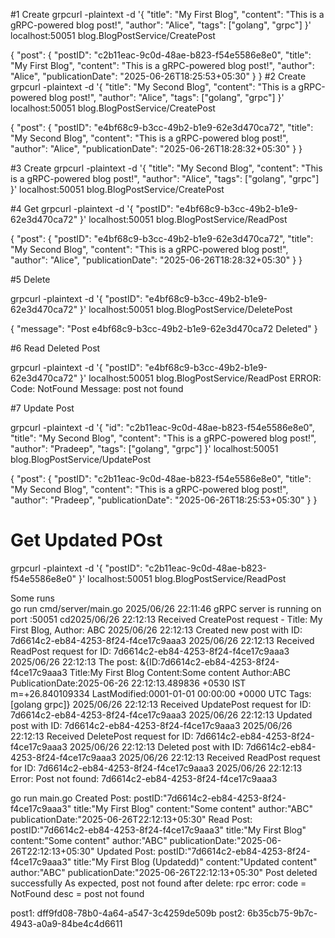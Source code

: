 #1 Create
grpcurl -plaintext -d '{ 
"title": "My First Blog",
"content": "This is a gRPC-powered blog post!",
"author": "Alice",
"tags": ["golang", "grpc"]
}' localhost:50051 blog.BlogPostService/CreatePost

{
"post": {
"postID": "c2b11eac-9c0d-48ae-b823-f54e5586e8e0",
"title": "My First Blog",
"content": "This is a gRPC-powered blog post!",
"author": "Alice",
"publicationDate": "2025-06-26T18:25:53+05:30"
}
}
#2 Create
grpcurl -plaintext -d '{
"title": "My Second Blog",
"content": "This is a gRPC-powered blog post!",
"author": "Alice",
"tags": ["golang", "grpc"]
}' localhost:50051 blog.BlogPostService/CreatePost

{
"post": {
"postID": "e4bf68c9-b3cc-49b2-b1e9-62e3d470ca72",
"title": "My Second Blog",
"content": "This is a gRPC-powered blog post!",
"author": "Alice",
"publicationDate": "2025-06-26T18:28:32+05:30"
}
}

#3 Create
grpcurl -plaintext -d '{
"title": "My Second Blog",
"content": "This is a gRPC-powered blog post!",
"author": "Alice",
"tags": ["golang", "grpc"]
}' localhost:50051 blog.BlogPostService/CreatePost

#4 Get
grpcurl -plaintext -d '{
"postID": "e4bf68c9-b3cc-49b2-b1e9-62e3d470ca72"
}' localhost:50051 blog.BlogPostService/ReadPost

{
"post": {
"postID": "e4bf68c9-b3cc-49b2-b1e9-62e3d470ca72",
"title": "My Second Blog",
"content": "This is a gRPC-powered blog post!",
"author": "Alice",
"publicationDate": "2025-06-26T18:28:32+05:30"
}
}

#5 Delete

grpcurl -plaintext -d '{
"postID": "e4bf68c9-b3cc-49b2-b1e9-62e3d470ca72"
}' localhost:50051 blog.BlogPostService/DeletePost

{
"message": "Post e4bf68c9-b3cc-49b2-b1e9-62e3d470ca72 Deleted"
}

#6 Read Deleted Post

grpcurl -plaintext -d '{
"postID": "e4bf68c9-b3cc-49b2-b1e9-62e3d470ca72"
}' localhost:50051 blog.BlogPostService/ReadPost
ERROR:
Code: NotFound
Message: post not found

#7 Update Post

grpcurl -plaintext -d '{
"id": "c2b11eac-9c0d-48ae-b823-f54e5586e8e0",
"title": "My Second Blog",
"content": "This is a gRPC-powered blog post!",
"author": "Pradeep",
"tags": ["golang", "grpc"]
}' localhost:50051 blog.BlogPostService/UpdatePost

{
"post": {
"postID": "c2b11eac-9c0d-48ae-b823-f54e5586e8e0",
"title": "My Second Blog",
"content": "This is a gRPC-powered blog post!",
"author": "Pradeep",
"publicationDate": "2025-06-26T18:25:53+05:30"
}
}

# Get Updated POst
grpcurl -plaintext -d '{
"postID": "c2b11eac-9c0d-48ae-b823-f54e5586e8e0"
}' localhost:50051 blog.BlogPostService/ReadPost




Some runs  
go run cmd/server/main.go
2025/06/26 22:11:46 gRPC server is running on port :50051
cd2025/06/26 22:12:13 Received CreatePost request - Title: My First Blog, Author: ABC
2025/06/26 22:12:13 Created new post with ID: 7d6614c2-eb84-4253-8f24-f4ce17c9aaa3
2025/06/26 22:12:13 Received ReadPost request for ID: 7d6614c2-eb84-4253-8f24-f4ce17c9aaa3
2025/06/26 22:12:13 The post: &{ID:7d6614c2-eb84-4253-8f24-f4ce17c9aaa3 Title:My First Blog Content:Some content Author:ABC PublicationDate:2025-06-26 22:12:13.489836 +0530 IST m=+26.840109334 LastModified:0001-01-01 00:00:00 +0000 UTC Tags:[golang grpc]}
2025/06/26 22:12:13 Received UpdatePost request for ID: 7d6614c2-eb84-4253-8f24-f4ce17c9aaa3
2025/06/26 22:12:13 Updated post with ID: 7d6614c2-eb84-4253-8f24-f4ce17c9aaa3
2025/06/26 22:12:13 Received DeletePost request for ID: 7d6614c2-eb84-4253-8f24-f4ce17c9aaa3
2025/06/26 22:12:13 Deleted post with ID: 7d6614c2-eb84-4253-8f24-f4ce17c9aaa3
2025/06/26 22:12:13 Received ReadPost request for ID: 7d6614c2-eb84-4253-8f24-f4ce17c9aaa3
2025/06/26 22:12:13 Error: Post not found: 7d6614c2-eb84-4253-8f24-f4ce17c9aaa3


go run main.go
Created Post: postID:"7d6614c2-eb84-4253-8f24-f4ce17c9aaa3"  title:"My First Blog"  content:"Some content"  author:"ABC"  publicationDate:"2025-06-26T22:12:13+05:30"
Read Post: postID:"7d6614c2-eb84-4253-8f24-f4ce17c9aaa3"  title:"My First Blog"  content:"Some content"  author:"ABC"  publicationDate:"2025-06-26T22:12:13+05:30"
Updated Post: postID:"7d6614c2-eb84-4253-8f24-f4ce17c9aaa3"  title:"My First Blog (Updatedd)"  content:"Updated content"  author:"ABC"  publicationDate:"2025-06-26T22:12:13+05:30"
Post deleted successfully
As expected, post not found after delete: rpc error: code = NotFound desc = post not found



post1: dff9fd08-78b0-4a64-a547-3c4259de509b
post2: 6b35cb75-9b7c-4943-a0a9-84be4c4d6611

